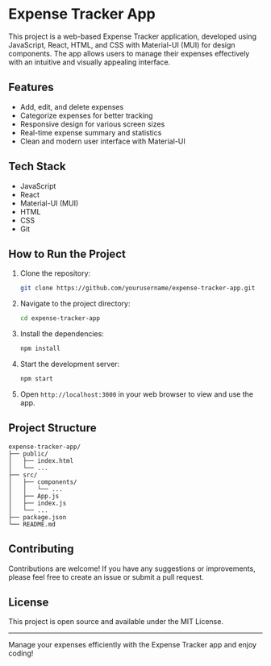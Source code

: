 # Expense Tracker App

This project is a web-based Expense Tracker application, developed using JavaScript, React, HTML, and CSS with Material-UI (MUI) for design components. The app allows users to manage their expenses effectively with an intuitive and visually appealing interface.

## Features

- Add, edit, and delete expenses
- Categorize expenses for better tracking
- Responsive design for various screen sizes
- Real-time expense summary and statistics
- Clean and modern user interface with Material-UI

## Tech Stack

- JavaScript
- React
- Material-UI (MUI)
- HTML
- CSS
- Git

## How to Run the Project

1. Clone the repository:
   ```bash
   git clone https://github.com/yourusername/expense-tracker-app.git
   ```
2. Navigate to the project directory:
   ```bash
   cd expense-tracker-app
   ```
3. Install the dependencies:
   ```bash
   npm install
   ```
4. Start the development server:
   ```bash
   npm start
   ```
5. Open `http://localhost:3000` in your web browser to view and use the app.

## Project Structure

```
expense-tracker-app/
├── public/
│   ├── index.html
│   └── ...
├── src/
│   ├── components/
│   │   └── ...
│   ├── App.js
│   ├── index.js
│   └── ...
├── package.json
└── README.md
```

## Contributing

Contributions are welcome! If you have any suggestions or improvements, please feel free to create an issue or submit a pull request.

## License

This project is open source and available under the MIT License.

---

Manage your expenses efficiently with the Expense Tracker app and enjoy coding!
